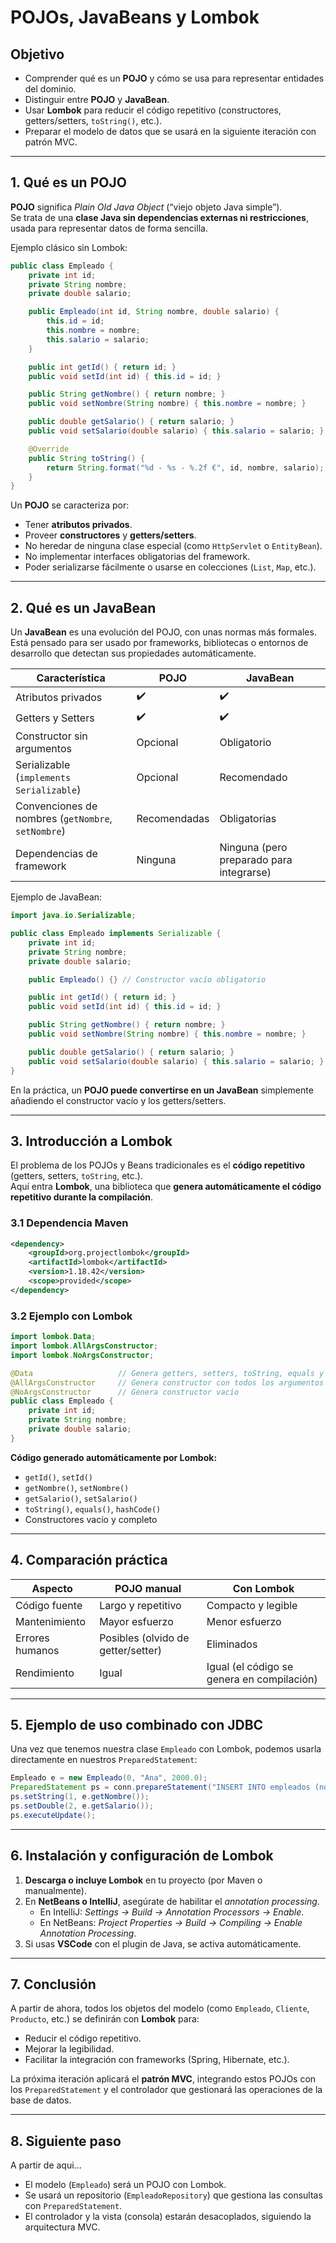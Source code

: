 # POJOs, JavaBeans y Lombok

## Objetivo

- Comprender qué es un **POJO** y cómo se usa para representar entidades del dominio.  
- Distinguir entre **POJO** y **JavaBean**.  
- Usar **Lombok** para reducir el código repetitivo (constructores, getters/setters, `toString()`, etc.).  
- Preparar el modelo de datos que se usará en la siguiente iteración con patrón MVC.

---

## 1. Qué es un POJO

**POJO** significa *Plain Old Java Object* (“viejo objeto Java simple”).  
Se trata de una **clase Java sin dependencias externas ni restricciones**, usada para representar datos de forma sencilla.

Ejemplo clásico sin Lombok:

```java
public class Empleado {
    private int id;
    private String nombre;
    private double salario;

    public Empleado(int id, String nombre, double salario) {
        this.id = id;
        this.nombre = nombre;
        this.salario = salario;
    }

    public int getId() { return id; }
    public void setId(int id) { this.id = id; }

    public String getNombre() { return nombre; }
    public void setNombre(String nombre) { this.nombre = nombre; }

    public double getSalario() { return salario; }
    public void setSalario(double salario) { this.salario = salario; }

    @Override
    public String toString() {
        return String.format("%d - %s - %.2f €", id, nombre, salario);
    }
}
```

Un **POJO** se caracteriza por:
- Tener **atributos privados**.
- Proveer **constructores** y **getters/setters**.
- No heredar de ninguna clase especial (como `HttpServlet` o `EntityBean`).
- No implementar interfaces obligatorias del framework.
- Poder serializarse fácilmente o usarse en colecciones (`List`, `Map`, etc.).

---

## 2. Qué es un JavaBean

Un **JavaBean** es una evolución del POJO, con unas normas más formales.  
Está pensado para ser usado por frameworks, bibliotecas o entornos de desarrollo que detectan sus propiedades automáticamente.

| Característica | POJO | JavaBean |
|----------------|------|-----------|
| Atributos privados | ✔️ | ✔️ |
| Getters y Setters | ✔️ | ✔️ |
| Constructor sin argumentos | Opcional | Obligatorio |
| Serializable (`implements Serializable`) | Opcional | Recomendado |
| Convenciones de nombres (`getNombre`, `setNombre`) | Recomendadas | Obligatorias |
| Dependencias de framework | Ninguna | Ninguna (pero preparado para integrarse) |

Ejemplo de JavaBean:

```java
import java.io.Serializable;

public class Empleado implements Serializable {
    private int id;
    private String nombre;
    private double salario;

    public Empleado() {} // Constructor vacío obligatorio

    public int getId() { return id; }
    public void setId(int id) { this.id = id; }

    public String getNombre() { return nombre; }
    public void setNombre(String nombre) { this.nombre = nombre; }

    public double getSalario() { return salario; }
    public void setSalario(double salario) { this.salario = salario; }
}
```

En la práctica, un **POJO puede convertirse en un JavaBean** simplemente añadiendo el constructor vacío y los getters/setters.

---

## 3. Introducción a Lombok

El problema de los POJOs y Beans tradicionales es el **código repetitivo** (getters, setters, `toString`, etc.).  
Aquí entra **Lombok**, una biblioteca que **genera automáticamente el código repetitivo durante la compilación**.

### 3.1 Dependencia Maven

```xml
<dependency>
    <groupId>org.projectlombok</groupId>
    <artifactId>lombok</artifactId>
    <version>1.18.42</version>
    <scope>provided</scope>
</dependency>
```

### 3.2 Ejemplo con Lombok

```java
import lombok.Data;
import lombok.AllArgsConstructor;
import lombok.NoArgsConstructor;

@Data                   // Genera getters, setters, toString, equals y hashCode
@AllArgsConstructor     // Genera constructor con todos los argumentos
@NoArgsConstructor      // Genera constructor vacío
public class Empleado {
    private int id;
    private String nombre;
    private double salario;
}
```

**Código generado automáticamente por Lombok:**
- `getId()`, `setId()`  
- `getNombre()`, `setNombre()`  
- `getSalario()`, `setSalario()`  
- `toString()`, `equals()`, `hashCode()`  
- Constructores vacío y completo

---

## 4. Comparación práctica

| Aspecto | POJO manual | Con Lombok |
|----------|-------------|-------------|
| Código fuente | Largo y repetitivo | Compacto y legible |
| Mantenimiento | Mayor esfuerzo | Menor esfuerzo |
| Errores humanos | Posibles (olvido de getter/setter) | Eliminados |
| Rendimiento | Igual | Igual (el código se genera en compilación) |

---

## 5. Ejemplo de uso combinado con JDBC

Una vez que tenemos nuestra clase `Empleado` con Lombok, podemos usarla directamente en nuestros `PreparedStatement`:

```java
Empleado e = new Empleado(0, "Ana", 2000.0);
PreparedStatement ps = conn.prepareStatement("INSERT INTO empleados (nombre, salario) VALUES (?, ?)");
ps.setString(1, e.getNombre());
ps.setDouble(2, e.getSalario());
ps.executeUpdate();
```

---

## 6. Instalación y configuración de Lombok

1. **Descarga o incluye Lombok** en tu proyecto (por Maven o manualmente).  
2. En **NetBeans o IntelliJ**, asegúrate de habilitar el *annotation processing*.  
   - En IntelliJ: *Settings → Build → Annotation Processors → Enable*.  
   - En NetBeans: *Project Properties → Build → Compiling → Enable Annotation Processing*.  
3. Si usas **VSCode** con el plugin de Java, se activa automáticamente.  

---

## 7. Conclusión

A partir de ahora, todos los objetos del modelo (como `Empleado`, `Cliente`, `Producto`, etc.) se definirán con **Lombok** para:
- Reducir el código repetitivo.  
- Mejorar la legibilidad.  
- Facilitar la integración con frameworks (Spring, Hibernate, etc.).  

La próxima iteración aplicará el **patrón MVC**, integrando estos POJOs con los `PreparedStatement` y el controlador que gestionará las operaciones de la base de datos.

---

## 8. Siguiente paso

A partir de aqui...
- El modelo (`Empleado`) será un POJO con Lombok.  
- Se usará un repositorio (`EmpleadoRepository`) que gestiona las consultas con `PreparedStatement`.  
- El controlador y la vista (consola) estarán desacoplados, siguiendo la arquitectura MVC.
